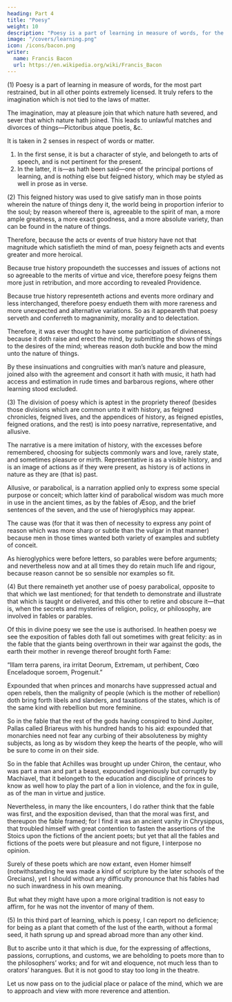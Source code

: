 ```yaml
---
heading: Part 4
title: "Poesy"
weight: 10
description: "Poesy is a part of learning in measure of words, for the most part restrained, but in all other points extremely licensed, and doth truly refer to the imagination"
image: "/covers/learning.png"
icon: /icons/bacon.png
writer:
  name: Francis Bacon
  url: https://en.wikipedia.org/wiki/Francis_Bacon
---
```



(1) Poesy is a part of learning in measure of words, for the most part restrained, but in all other points extremely licensed. It truly refers to the imagination which is not tied to the laws of matter. 

The imagination, may at pleasure join that which nature hath severed, and sever that which nature hath joined. This leads to unlawful matches and divorces of things—Pictoribus atque poetis, &c. 

It is taken in 2 senses in respect of words or matter.  

1. In the first sense, it is but a character of style, and belongeth to arts of speech, and is not pertinent for the present.
2. In the latter, it is—as hath been said—one of the principal portions of learning, and is nothing else but feigned history, which may be styled as well in prose as in verse.


(2) This feigned history was used to give satisfy man in those points wherein the nature of things deny it, the world being in proportion inferior to the soul; by reason whereof there is, agreeable to the spirit of man, a more ample greatness, a more exact goodness, and a more absolute variety, than can be found in the nature of things.  

Therefore, because the acts or events of true history have not that magnitude which satisfieth the mind of man, poesy feigneth acts and events greater and more heroical. 

Because true history propoundeth the successes and issues of actions not so agreeable to the merits of virtue and vice, therefore poesy feigns them more just in retribution, and more according to revealed Providence.  

Because true history representeth actions and events more ordinary and less interchanged, therefore poesy endueth them with more rareness and more unexpected and alternative variations.  So as it appeareth that poesy serveth and conferreth to magnanimity, morality and to delectation.

Therefore, it was ever thought to have some participation of divineness, because it doth raise and erect the mind, by submitting the shows of things to the desires of the mind; whereas reason doth buckle and bow the mind unto the nature of things.  

By these insinuations and congruities with man’s nature and pleasure, joined also with the agreement and consort it hath with music, it hath had access and estimation in rude times and barbarous regions, where other learning stood excluded.


(3) The division of poesy which is aptest in the propriety thereof (besides those divisions which are common unto it with history, as feigned chronicles, feigned lives, and the appendices of history, as feigned epistles, feigned orations, and the rest) is into poesy narrative, representative, and allusive.

The narrative is a mere imitation of history, with the excesses before remembered, choosing for subjects commonly wars and love, rarely state, and sometimes pleasure or mirth. Representative is as a visible history, and is an image of actions as if they were present, as history is of actions in nature as they are (that is) past. 

Allusive, or parabolical, is a narration applied only to express some special purpose or conceit; which latter kind of parabolical wisdom was much more in use in the ancient times, as by the fables of Æsop, and the brief sentences of the seven, and the use of hieroglyphics may appear.

The cause was (for that it was then of necessity to express any point of reason which was more sharp or subtle than the vulgar in that manner) because men in those times wanted both variety of examples and subtlety of conceit.  

As hieroglyphics were before letters, so parables were before arguments; and nevertheless now and at all times they do retain much life and rigour, because reason cannot be so sensible nor examples so fit.


(4) But there remaineth yet another use of poesy parabolical, opposite to that which we last mentioned; for that tendeth to demonstrate and illustrate that which is taught or delivered, and this other to retire and obscure it—that is, when the secrets and mysteries of religion, policy, or philosophy, are involved in fables or parables.

Of this in divine poesy we see the use is authorised.  In heathen poesy we see the exposition of fables doth fall out sometimes with great felicity: as in the fable that the giants being overthrown in their war against the gods, the earth their mother in revenge thereof brought forth Fame:

“Illam terra parens, ira irritat Deorum,
Extremam, ut perhibent, Cœo Enceladoque soroem,
Progenuit.”

Expounded that when princes and monarchs have suppressed actual and open rebels, then the malignity of people (which is the mother of rebellion) doth bring forth libels and slanders, and taxations of the states, which is of the same kind with rebellion but more feminine.  

So in the fable that the rest of the gods having conspired to bind Jupiter, Pallas called Briareus with his hundred hands to his aid: expounded that monarchies need not fear any curbing of their absoluteness by mighty subjects, as long as by wisdom they keep the hearts of the people, who will be sure to come in on their side.  

So in the fable that Achilles was brought up under Chiron, the centaur, who was part a man and part a beast, expounded ingeniously but corruptly by Machiavel, that it belongeth to the education and discipline of princes to know as well how to play the part of a lion in violence, and the fox in guile, as of the man in virtue and justice.

Nevertheless, in many the like encounters, I do rather think that the fable was first, and the exposition devised, than that the moral was first, and thereupon the fable framed; for I find it was an ancient vanity in Chrysippus, that troubled himself with great contention to fasten the assertions of the Stoics upon the fictions of the ancient poets; but yet that all the fables and fictions of the poets were but pleasure and not figure, I interpose no opinion.

Surely of these poets which are now extant, even Homer himself (notwithstanding he was made a kind of scripture by the later schools of the Grecians), yet I should without any difficulty pronounce that his fables had no such inwardness in his own meaning.

But what they might have upon a more original tradition is not easy to affirm, for he was not the inventor of many of them.

(5) In this third part of learning, which is poesy, I can report no deficience; for being as a plant that cometh of the lust of the earth, without a formal seed, it hath sprung up and spread abroad more than any other kind.  

But to ascribe unto it that which is due, for the expressing of affections, passions, corruptions, and customs, we are beholding to poets more than to the philosophers’ works; and for wit and eloquence, not much less than to orators’ harangues.  But it is not good to stay too long in the theatre.

Let us now pass on to the judicial place or palace of the mind, which we are to approach and view with more reverence and attention.


